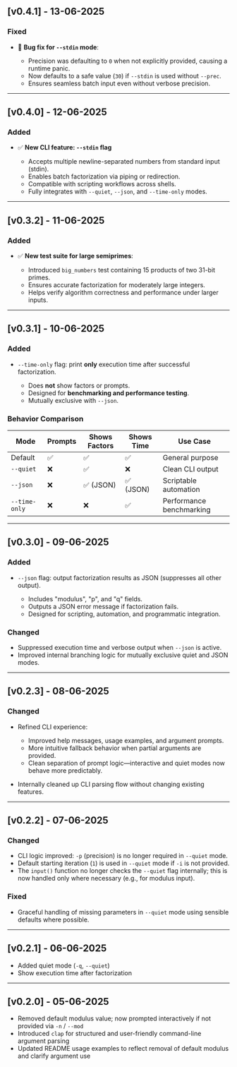 ## \[v0.4.1] - 13-06-2025

### Fixed

* 🐛 **Bug fix for `--stdin` mode**:

  * Precision was defaulting to `0` when not explicitly provided, causing a runtime panic.
  * Now defaults to a safe value (`30`) if `--stdin` is used without `--prec`.
  * Ensures seamless batch input even without verbose precision.

---

## \[v0.4.0] - 12-06-2025

### Added

* ✅ **New CLI feature: `--stdin` flag**

  * Accepts multiple newline-separated numbers from standard input (stdin).
  * Enables batch factorization via piping or redirection.
  * Compatible with scripting workflows across shells.
  * Fully integrates with `--quiet`, `--json`, and `--time-only` modes.

---

## \[v0.3.2] - 11-06-2025

### Added

* ✅ **New test suite for large semiprimes**:

  * Introduced `big_numbers` test containing 15 products of two 31-bit primes.
  * Ensures accurate factorization for moderately large integers.
  * Helps verify algorithm correctness and performance under larger inputs.

---

## \[v0.3.1] - 10-06-2025

### Added

* `--time-only` flag: print **only** execution time after successful factorization.

  * Does **not** show factors or prompts.
  * Designed for **benchmarking and performance testing**.
  * Mutually exclusive with `--json`.

### Behavior Comparison

| Mode          | Prompts | Shows Factors | Shows Time | Use Case                 |
| ------------- | ------- | ------------- | ---------- | ------------------------ |
| Default       | ✅       | ✅             | ✅          | General purpose          |
| `--quiet`     | ❌       | ✅             | ❌          | Clean CLI output         |
| `--json`      | ❌       | ✅ (JSON)      | ✅ (JSON)   | Scriptable automation    |
| `--time-only` | ❌       | ❌             | ✅          | Performance benchmarking |

---

## \[v0.3.0] - 09-06-2025

### Added

* `--json` flag: output factorization results as JSON (suppresses all other output).

  * Includes "modulus", "p", and "q" fields.
  * Outputs a JSON error message if factorization fails.
  * Designed for scripting, automation, and programmatic integration.

### Changed

* Suppressed execution time and verbose output when `--json` is active.
* Improved internal branching logic for mutually exclusive quiet and JSON modes.

---

## \[v0.2.3] - 08-06-2025

### Changed

* Refined CLI experience:

  * Improved help messages, usage examples, and argument prompts.
  * More intuitive fallback behavior when partial arguments are provided.
  * Clean separation of prompt logic—interactive and quiet modes now behave more predictably.
* Internally cleaned up CLI parsing flow without changing existing features.

---

## \[v0.2.2] - 07-06-2025

### Changed

* CLI logic improved: `-p` (precision) is no longer required in `--quiet` mode.
* Default starting iteration (`1`) is used in `--quiet` mode if `-i` is not provided.
* The `input()` function no longer checks the `--quiet` flag internally; this is now handled only where necessary (e.g., for modulus input).

### Fixed

* Graceful handling of missing parameters in `--quiet` mode using sensible defaults where possible.

---

## \[v0.2.1] - 06-06-2025

* Added quiet mode (`-q`, `--quiet`)
* Show execution time after factorization

---

## \[v0.2.0] - 05-06-2025

* Removed default modulus value; now prompted interactively if not provided via `-n` / `--mod`
* Introduced `clap` for structured and user-friendly command-line argument parsing
* Updated README usage examples to reflect removal of default modulus and clarify argument use

